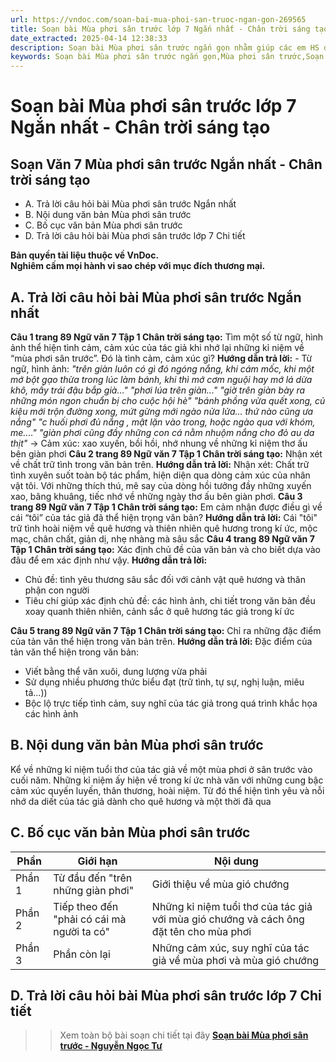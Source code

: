 ```yaml
---
url: https://vndoc.com/soan-bai-mua-phoi-san-truoc-ngan-gon-269565
title: Soạn bài Mùa phơi sân trước lớp 7 Ngắn nhất - Chân trời sáng tạo - VnDoc.com
date_extracted: 2025-04-14 12:38:33
description: Soạn bài Mùa phơi sân trước ngắn gọn nhằm giúp các em HS đạt kết quả tốt trong quá trình làm bài tập và học tập môn Ngữ văn lớp 7 sách Chân trời sáng tạo.
keywords: Soạn bài Mùa phơi sân trước ngắn gọn,Mùa phơi sân trước,Soạn bài Mùa phơi sân trước,Mùa phơi sân trước Nguyễn Ngọc Tư,Soạn bài Mùa phơi sân trước trang 87,Soạn bài Mùa phơi sân trước Nguyễn Ngọc Tư,Mùa phơi sân trước trang 87,Soạn Mùa phơi sân trước,Soạn văn 7 Mùa phơi sân trước,Soạn Ngữ văn 7 Mùa phơi sân trước,Soạn bài Mùa phơi sân trước lớp 7,Soạn Mùa phơi sân trước lớp 7,Soạn văn Mùa phơi sân trước,soạn văn 7,ngữ văn 7,văn 7,soan van 7,soạn văn lớp 7,ngữ văn lớp 7,soạn ngữ văn 7
---
```


# Soạn bài Mùa phơi sân trước lớp 7 Ngắn nhất - Chân trời sáng tạo
## **Soạn Văn 7 Mùa phơi sân trước Ngắn nhất - Chân trời sáng tạo**
  * A. Trả lời câu hỏi bài Mùa phơi sân trước Ngắn nhất
  * B. Nội dung văn bản Mùa phơi sân trước
  * C. Bố cục văn bản Mùa phơi sân trước
  * D. Trả lời câu hỏi bài Mùa phơi sân trước lớp 7 Chi tiết

**Bản quyền tài liệu thuộc về VnDoc.  
Nghiêm cấm mọi hành vi sao chép với mục đích thương mại.**
## **A. Trả lời câu hỏi bài Mùa phơi sân trước Ngắn nhất**
**Câu 1 trang 89 Ngữ văn 7 Tập 1 Chân trời sáng tạo:** Tìm một số từ ngữ, hình ảnh thể hiện tình cảm, cảm xúc của tác giả khi nhớ lại những kỉ niệm về “mùa phơi sân trước”. Đó là tình cảm, cảm xúc gì?
**Hướng dẫn trả lời:**
\- Từ ngữ, hình ảnh:
_"trên giàn luôn có gì đó ngóng nắng, khi cám mốc, khi một mớ bột gạo thừa trong lúc làm bánh, khi thì mớ cơm nguội hay mớ lá dừa khô, mấy trái đậu bắp già..."_
_"phơi lúa trên giàn..."_
_"giờ trên giàn bày ra những món ngon chuẩn bị cho cuộc hội hè"_
_"bánh phồng vừa quết xong, củ kiệu mới trộn đường xong, mứt gừng mới ngào nửa lửa... thứ nào cũng ưa nắng"_
_"c_ _huối phơi đủ nắng , mật lặn vào trong, hoặc ngào qua với khóm, me...."_
_"giàn phơi cũng đầy những con cá nằm nhuộm nắng cho đỏ au da thịt"_
→ Cảm xúc: xao xuyến, bồi hồi, nhớ nhung về những kỉ niệm thơ ấu bên giàn phơi
**Câu 2 trang 89 Ngữ văn 7 Tập 1 Chân trời sáng tạo:** Nhận xét về chất trữ tình trong văn bản trên.
**Hướng dẫn trả lời:**
Nhận xét: Chất trữ tình xuyên suốt toàn bộ tác phẩm, hiện diện qua dòng cảm xúc của nhân vật tôi. Với những thích thú, mê say của dòng hồi tưởng đầy những xuyến xao, bâng khuâng, tiếc nhớ về những ngày thơ ấu bên giàn phơi.
**Câu 3 trang 89 Ngữ văn 7 Tập 1 Chân trời sáng tạo:** Em cảm nhận được điều gì về cái “tôi” của tác giả đã thể hiện trọng văn bản?
**Hướng dẫn trả lời:**
Cái "tôi" trữ tình hoài niệm về quê hương và thiên nhiên quê hương trong kí ức, mộc mạc, chân chất, giản dị, nhẹ nhàng mà sâu sắc
**Câu 4 trang 89 Ngữ văn 7 Tập 1 Chân trời sáng tạo:** Xác định chủ đề của văn bản và cho biết dựa vào đâu để em xác định như vậy.
**Hướng dẫn trả lời:**
  * Chủ đề: tình yêu thương sâu sắc đối với cảnh vật quê hương và thân phận con người
  * Tiêu chí giúp xác định chủ đề: các hình ảnh, chi tiết trong văn bản đều xoay quanh thiên nhiên, cảnh sắc ở quê hương tác giả trong kí ức

**Câu 5 trang 89 Ngữ văn 7 Tập 1 Chân trời sáng tạo:** Chỉ ra những đặc điểm của tản văn thể hiện trong văn bản trên.
**Hướng dẫn trả lời:**
Đặc điểm của tản văn thể hiện trong văn bản:
  * Viết bằng thể văn xuôi, dung lượng vừa phải
  * Sử dụng nhiều phương thức biểu đạt \(trữ tình, tự sự, nghị luận, miêu tả...\)\)
  * Bộc lộ trực tiếp tình cảm, suy nghĩ của tác giả trong quá trình khắc họa các hình ảnh

## **B. Nội dung văn bản Mùa phơi sân trước**
Kể về những kỉ niệm tuổi thơ của tác giả về một mùa phơi ở sân trước vào cuối năm. Những kỉ niệm ấy hiện về trong kí ức nhà văn với những cung bậc cảm xúc quyến luyến, thân thương, hoài niệm. Từ đó thể hiện tình yêu và nỗi nhớ da diết của tác giả dành cho quê hương và một thời đã qua
## **C. Bố cục văn bản Mùa phơi sân trước**
**Phần**| **Giới hạn**| **Nội dung**  
---|---|---  
Phần 1| Từ đầu đến "trên những giàn phơi"| Giới thiệu về mùa gió chướng  
Phần 2| Tiếp theo đến "phải có cái mà người ta có"| Những kỉ niệm tuổi thơ của tác giả với mùa gió chướng và cách ông đặt tên cho mùa phơi  
Phần 3| Phần còn lại| Những cảm xúc, suy nghĩ của tác giả về mùa phơi và mùa gió chướng  
## **D. Trả lời câu hỏi bài Mùa phơi sân trước lớp 7 Chi tiết**
>> Xem toàn bộ bài soạn chi tiết tại đây **[Soạn bài Mùa phơi sân trước - Nguyễn Ngọc Tư](<https://vndoc.com/soan-bai-mua-phoi-san-truoc-nguyen-ngoc-tu-269534>)**
